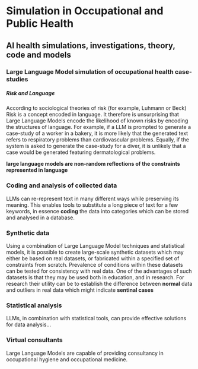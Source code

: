 # Simulation in Occupational and Public Health

## AI health simulations, investigations, theory, code and models

### Large Language Model simulation of occupational health case-studies
##### Risk and Language 
According to sociological theories of risk (for example, Luhmann or Beck) Risk is a concept encoded in language. It therefore is unsurprising that Large Language Models encode the likelihood of known risks by encoding the structures of language. For example, if a LLM is prompted to generate a case-study of a worker in a bakery, it is more likely that the generated text refers to respiratory problems than cardiovascular problems. Equally, if the system is asked to generate the case-study for a diver, it is unlikely that a case would be generated featuring dermatological problems. 

**large language models are non-random reflections of the constraints represented in language** 

### Coding and analysis of collected data
LLMs can re-represent text in many different ways while preserving its meaning. This enables tools to substitute a long piece of text for a few keywords, in essence **coding** the data into categories which can be stored and analysed in a database.

### Synthetic data
Using a combination of Large Language Model techniques and statistical models, it is possible to create large-scale synthetic datasets which may either be based on real datasets, or fabricated within a specified set of constraints from scratch. Prevalence of conditions within these datasets can be tested for consistency with real data. One of the advantages of such datasets is that they may be used both in education, and in research. For research their utility can be to establish the difference between **normal** data and outliers in real data which might indicate **sentinal cases**


### Statistical analysis
LLMs, in combination with statistical tools, can provide effective solutions for data analysis...

### Virtual consultants
Large Language Models are capable of providing consultancy in occupational hygiene and occupational medicine. 
